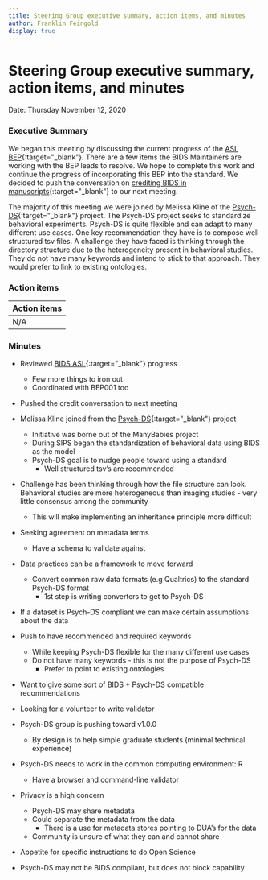```yaml
---
title: Steering Group executive summary, action items, and minutes
author: Franklin Feingold
display: true
---
```


# Steering Group executive summary, action items, and minutes

Date: Thursday November 12, 2020

<!--more-->

### Executive Summary

We began this meeting by discussing the current progress of the [ASL BEP](https://github.com/bids-standard/bids-specification/pull/669){:target="_blank"}. There are a few items the BIDS Maintainers are working with the BEP leads to resolve. We hope to complete this work and continue the progress of incorporating this BEP into the standard. We decided to push the conversation on [crediting BIDS in manuscripts](https://github.com/bids-standard/bids-specification/issues/627){:target="_blank"} to our next meeting.

The majority of this meeting we were joined by Melissa Kline of the [Psych-DS](https://github.com/psych-ds/psych-DS){:target="_blank"} project. The Psych-DS project seeks to standardize behavioral experiments. Psych-DS is quite flexible and can adapt to many different use cases. One key recommendation they have is to compose well structured tsv files. A challenge they have faced is thinking through the directory structure due to the heterogeneity present in behavioral studies. They do not have many keywords and intend to stick to that approach. They would prefer to link to existing ontologies.

### Action items

| Action items |
| -------- |
| N/A |

### Minutes

- Reviewed [BIDS ASL](https://github.com/bids-standard/bids-specification/pull/669){:target="_blank"} progress
  - Few more things to iron out
  - Coordinated with BEP001 too

- Pushed the credit conversation to next meeting

- Melissa Kline joined from the [Psych-DS](https://github.com/psych-ds/psych-DS){:target="_blank"} project
  - Initiative was borne out of the ManyBabies project
  - During SIPS began the standardization of behavioral data using BIDS as the model
  - Psych-DS goal is to nudge people toward using a standard
    - Well structured tsv’s are recommended
- Challenge has been thinking through how the file structure can look. Behavioral studies are more heterogeneous than imaging studies - very little consensus among the community
  - This will make implementing an inheritance principle more difficult
- Seeking agreement on metadata terms
  - Have a schema to validate against
- Data practices can be a framework to move forward
  - Convert common raw data formats (e.g Qualtrics) to the standard Psych-DS format
    - 1st step is writing converters to get to Psych-DS
- If a dataset is Psych-DS compliant we can make certain assumptions about the data
- Push to have recommended and required keywords
  - While keeping Psych-DS flexible for the many different use cases
  - Do not have many keywords - this is not the purpose of Psych-DS
    - Prefer to point to existing ontologies
- Want to give some sort of BIDS + Psych-DS compatible recommendations
- Looking for a volunteer to write validator
- Psych-DS group is pushing toward v1.0.0
  - By design is to help simple graduate students (minimal technical experience)
- Psych-DS needs to work in the common computing environment: R
  - Have a browser and command-line validator
- Privacy is a high concern
  - Psych-DS may share metadata
  - Could separate the metadata from the data
    - There is a use for metadata stores pointing to DUA’s for the data
  - Community is unsure of what they can and cannot share
- Appetite for specific instructions to do Open Science
- Psych-DS may not be BIDS compliant, but does not block capability

